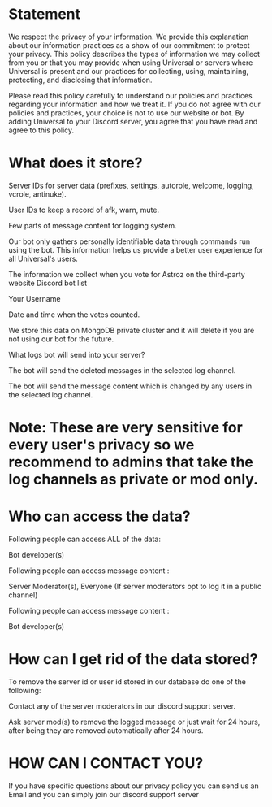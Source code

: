 # Statement

We respect the privacy of your information. We provide this explanation about our information practices as a show of our commitment to protect your privacy. This policy describes the types of information we may collect from you or that you may provide when using Universal or servers where Universal is present and our practices for collecting, using, maintaining, protecting, and disclosing that information.

Please read this policy carefully to understand our policies and practices regarding your information and how we treat it. If you do not agree with our policies and practices, your choice is not to use our website or bot. By adding Universal to your Discord server, you agree that you have read and agree to this policy.

# What does it store?

Server IDs for server data (prefixes, settings, autorole, welcome, logging, vcrole, antinuke).

User IDs to keep a record of afk, warn, mute.

Few parts of message content for logging system.

Our bot only gathers personally identifiable data through commands run using the bot. This information helps us provide a better user experience for all Universal's users.

The information we collect when you vote for Astroz on the third-party website Discord bot list

Your Username

Date and time when the votes counted.

We store this data on MongoDB private cluster and it will delete if you are not using our bot for the future.

What logs bot will send into your server?

The bot will send the deleted messages in the selected log channel.

The bot will send the message content which is changed by any users in the selected log channel.

# Note: These are very sensitive for every user's privacy so we recommend to admins that take the log channels as private or mod only.

# Who can access the data?

Following people can access ALL of the data:

Bot developer(s)

Following people can access message content :

Server Moderator(s), Everyone (If server moderators opt to log it in a public channel)

Following people can access message content :

Bot developer(s)

# How can I get rid of the data stored?

To remove the server id or user id stored in our database do one of the following:

Contact any of the server moderators in our discord support server.

Ask server mod(s) to remove the logged message or just wait for 24 hours, after being they are removed automatically after 24 hours.

# HOW CAN I CONTACT YOU?

If you have specific questions about our privacy policy you can send us an Email and you can simply join our discord support server
